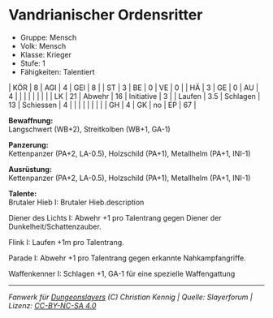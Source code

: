 # Vandrianischer Ordensritter  
- Gruppe: Mensch  
- Volk: Mensch  
- Klasse: Krieger  
- Stufe: 1  
- Fähigkeiten: Talentiert  


| KÖR    | 8   | AGI      | 4  | GEI        | 8  |
| ST     | 3   | BE       | 0  | VE         | 0  |
| HÄ     | 3   | GE       | 0  | AU         | 4  |
|        |     |          |    |            |    |
| LK     | 21  | Abwehr   | 16 | Initiative | 3  |
| Laufen | 3.5 | Schlagen | 13 | Schiessen  | 4  |
|        |     |          |    |            |    |
| GH     | 4   | GK       | no | EP         | 67 |


**Bewaffnung:**  
Langschwert (WB+2), Streitkolben (WB+1, GA-1)

**Panzerung:**  
Kettenpanzer (PA+2, LA-0.5), Holzschild (PA+1), Metallhelm (PA+1, INI-1)

**Ausrüstung:**  
Kettenpanzer (PA+2, LA-0.5), Holzschild (PA+1), Metallhelm (PA+1, INI-1)

**Talente:**  
Brutaler Hieb I: Brutaler Hieb.description

Diener des Lichts I: Abwehr +1 pro Talentrang gegen Diener der Dunkelheit/Schattenzauber.

Flink I: Laufen +1m pro Talentrang.

Parade I: Abwehr +1 pro Talentrang gegen erkannte Nahkampfangriffe.

Waffenkenner I: Schlagen +1, GA-1 für eine spezielle Waffengattung





___
*Fanwerk für [Dungeonslayers](https://www.dungeonslayers.net/) (C) Christian Kennig | Quelle: Slayerforum | Lizenz: [CC-BY-NC-SA 4.0](https://creativecommons.org/licenses/by-nc-sa/4.0/deed.de)*